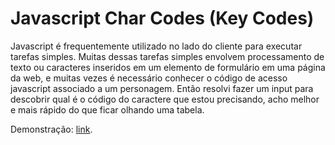 Javascript Char Codes (Key Codes)
==========

Javascript é frequentemente utilizado no lado do cliente para executar tarefas simples. Muitas dessas tarefas simples envolvem processamento de texto ou caracteres inseridos em um elemento de formulário em uma página da web, e muitas vezes é necessário conhecer o código de acesso javascript associado a um personagem. Então resolvi fazer um input para descobrir qual é o código do caractere que estou precisando, acho melhor e mais rápido do que ficar olhando uma tabela.

Demonstração: [link](https://romulobrasil.com/lab/javascript-char-codes-key-codes/).